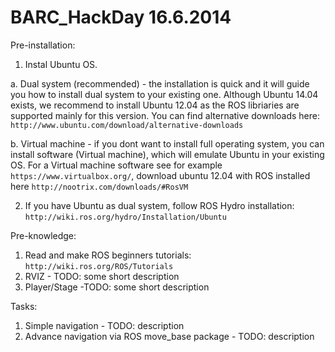 BARC_HackDay 16.6.2014
============
Pre-installation:

1. Instal Ubuntu OS. 

  a. Dual system (recommended) - the installation is quick and it will guide you how to install dual system to your existing one. Although Ubuntu 14.04 exists, we recommend to install Ubuntu 12.04 as the ROS libriaries are supported mainly for this version. You can find alternative downloads here:
``http://www.ubuntu.com/download/alternative-downloads``

  b. Virtual machine - if you dont want to install full operating system, you can install software (Virtual machine), which will emulate Ubuntu in your existing OS. For a Virtual machine software see for example ``https://www.virtualbox.org/``, download ubuntu 12.04 with ROS installed here ``http://nootrix.com/downloads/#RosVM``
  
2. If you have Ubuntu as dual system, follow ROS Hydro installation: ``http://wiki.ros.org/hydro/Installation/Ubuntu``

Pre-knowledge:

1. Read and make ROS beginners tutorials: ``http://wiki.ros.org/ROS/Tutorials``
2. RVIZ - TODO: some short description
3. Player/Stage -TODO: some short description

Tasks:
1. Simple navigation - TODO: description
2. Advance navigation via ROS move_base package - TODO: description

